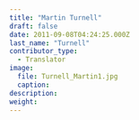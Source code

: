 ```yaml
---
title: "Martin Turnell"
draft: false
date: 2011-09-08T04:24:25.000Z
last_name: "Turnell"
contributor_type:
  - Translator
image:
  file: Turnell_Martin1.jpg
  caption:
description:
weight:
---
```



